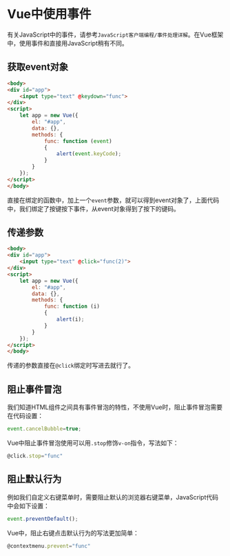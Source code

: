 # Vue中使用事件

有关JavaScript中的事件，请参考`JavaScript客户端编程/事件处理详解`。在Vue框架中，使用事件和直接用JavaScript稍有不同。

## 获取event对象

```html
<body>
<div id="app">
	<input type="text" @keydown="func">
</div>
<script>
	let app = new Vue({
		el: "#app",
		data: {},
		methods: {
			func: function (event)
			{
				alert(event.keyCode);
			}
		}
	});
</script>
</body>
```

直接在绑定的函数中，加上一个`event`参数，就可以得到event对象了，上面代码中，我们绑定了按键按下事件，从event对象得到了按下的键码。

## 传递参数

```html
<body>
<div id="app">
	<input type="text" @click="func(2)">
</div>
<script>
	let app = new Vue({
		el: "#app",
		data: {},
		methods: {
			func: function (i)
			{
				alert(i);
			}
		}
	});
</script>
</body>
```

传递的参数直接在`@click`绑定时写进去就行了。

## 阻止事件冒泡

我们知道HTML组件之间具有事件冒泡的特性，不使用Vue时，阻止事件冒泡需要在代码设置：

```javascript
event.cancelBubble=true;
```

Vue中阻止事件冒泡使用可以用`.stop`修饰`v-on`指令，写法如下：

```javascript
@click.stop="func"
```

## 阻止默认行为

例如我们自定义右键菜单时，需要阻止默认的浏览器右键菜单，JavaScript代码中会如下设置：

```javascript
event.preventDefault();
```

Vue中，阻止右键点击默认行为的写法更加简单：

```javascript
@contextmenu.prevent="func"
```

